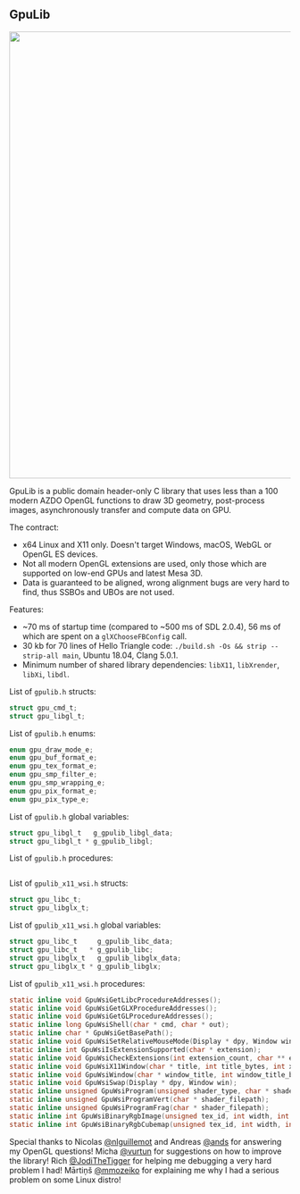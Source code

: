 GpuLib
------

<img width="800px" src="https://i.imgur.com/dQEm83w.gif" />

GpuLib is a public domain header-only C library that uses less than a 100 modern AZDO OpenGL functions to draw 3D
geometry, post-process images, asynchronously transfer and compute data on GPU.

The contract:

 * x64 Linux and X11 only. Doesn't target Windows, macOS, WebGL or OpenGL ES devices.
 * Not all modern OpenGL extensions are used, only those which are supported on low-end GPUs and latest Mesa 3D.
 * Data is guaranteed to be aligned, wrong alignment bugs are very hard to find, thus SSBOs and UBOs are not used.

Features:

 * ~70 ms of startup time (compared to ~500 ms of SDL 2.0.4), 56 ms of which are spent on a `glXChooseFBConfig` call.
 * 30 kb for 70 lines of Hello Triangle code: `./build.sh -Os && strip --strip-all main`, Ubuntu 18.04, Clang 5.0.1.
 * Minimum number of shared library dependencies: `libX11`, `libXrender`, `libXi`, `libdl`.

List of `gpulib.h` structs:

```c
struct gpu_cmd_t;
struct gpu_libgl_t;
```

List of `gpulib.h` enums:

```c
enum gpu_draw_mode_e;
enum gpu_buf_format_e;
enum gpu_tex_format_e;
enum gpu_smp_filter_e;
enum gpu_smp_wrapping_e;
enum gpu_pix_format_e;
enum gpu_pix_type_e;
```

List of `gpulib.h` global variables:

```c
struct gpu_libgl_t   g_gpulib_libgl_data;
struct gpu_libgl_t * g_gpulib_libgl;
```

List of `gpulib.h` procedures:

```c
```

List of `gpulib_x11_wsi.h` structs:

```c
struct gpu_libc_t;
struct gpu_libglx_t;
```

List of `gpulib_x11_wsi.h` global variables:

```c
struct gpu_libc_t     g_gpulib_libc_data;
struct gpu_libc_t   * g_gpulib_libc;
struct gpu_libglx_t   g_gpulib_libglx_data;
struct gpu_libglx_t * g_gpulib_libglx;
```

List of `gpulib_x11_wsi.h` procedures:

```c
static inline void GpuWsiGetLibcProcedureAddresses();
static inline void GpuWsiGetGLXProcedureAddresses();
static inline void GpuWsiGetGLProcedureAddresses();
static inline long GpuWsiShell(char * cmd, char * out);
static inline char * GpuWsiGetBasePath();
static inline void GpuWsiSetRelativeMouseMode(Display * dpy, Window win, int enabled);
static inline int GpuWsiIsExtensionSupported(char * extension);
static inline void GpuWsiCheckExtensions(int extension_count, char ** extensions);
static inline void GpuWsiX11Window(char * title, int title_bytes, int x, int y, int w, int h, int msaa_sample_count, Display ** out_display, Window * out_window);
static inline void GpuWsiWindow(char * window_title, int window_title_bytes, int window_width, int window_height, int msaa_samples, char * out_scancodes, Display ** out_dpy, Window * out_win);
static inline void GpuWsiSwap(Display * dpy, Window win);
static inline unsigned GpuWsiProgram(unsigned shader_type, char * shader_filepath);
static inline unsigned GpuWsiProgramVert(char * shader_filepath);
static inline unsigned GpuWsiProgramFrag(char * shader_filepath);
static inline int GpuWsiBinaryRgbImage(unsigned tex_id, int width, int height, int layer_count, char * img_binary_filepath);
static inline int GpuWsiBinaryRgbCubemap(unsigned tex_id, int width, int height, int layer_count, char * cbm_binary_filepath);
```

Special thanks to Nicolas [@nlguillemot](https://github.com/nlguillemot) and Andreas [@ands](https://github.com/ands)
for answering my OpenGL questions!
Micha [@vurtun](https://github.com/vurtun) for suggestions on how to improve the library!
Rich [@JodiTheTigger](https://github.com/JodiTheTigger) for helping me debugging a very hard problem I had!
Mārtiņš [@mmozeiko](https://github.com/mmozeiko) for explaining me why I had a serious problem on some Linux distro!
